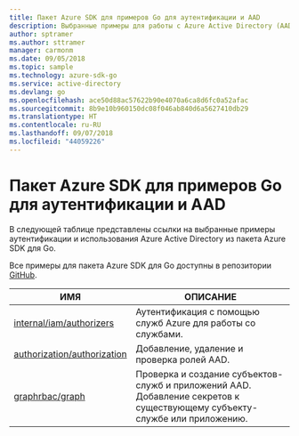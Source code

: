 ```yaml
---
title: Пакет Azure SDK для примеров Go для аутентификации и AAD
description: Выбранные примеры для работы с Azure Active Directory (AAD) и аутентификацией с помощью пакета Azure SDK для Go.
author: sptramer
ms.author: sttramer
manager: carmonm
ms.date: 09/05/2018
ms.topic: sample
ms.technology: azure-sdk-go
ms.service: active-directory
ms.devlang: go
ms.openlocfilehash: ace50d88ac57622b90e4070a6ca8d6fc0a52afac
ms.sourcegitcommit: 8b9e10b960150dc08f046ab840d6a5627410db29
ms.translationtype: HT
ms.contentlocale: ru-RU
ms.lasthandoff: 09/07/2018
ms.locfileid: "44059226"
---
```

# <a name="azure-sdk-for-go-samples-for-authentication-and-aad"></a>Пакет Azure SDK для примеров Go для аутентификации и AAD

В следующей таблице представлены ссылки на выбранные примеры аутентификации и использования Azure Active Directory из пакета Azure SDK для Go.

Все примеры для пакета Azure SDK для Go доступны в репозитории [GitHub](https://github.com/Azure-Samples/azure-sdk-for-go-samples).

| ИМЯ | ОПИСАНИЕ |
|------|-------------|
| [internal/iam/authorizers](https://github.com/Azure-Samples/azure-sdk-for-go-samples/blob/master/internal/iam/authorizers.go) | Аутентификация с помощью служб Azure для работы со службами. |
| [authorization/authorization](https://github.com/Azure-Samples/azure-sdk-for-go-samples/blob/master/authorization/authorization.go) | Добавление, удаление и проверка ролей AAD. |
| [graphrbac/graph](https://github.com/Azure-Samples/azure-sdk-for-go-samples/blob/master/graphrbac/graph.go) | Проверка и создание субъектов-служб и приложений AAD. Добавление секретов к существующему субъекту-службе или приложению. |
